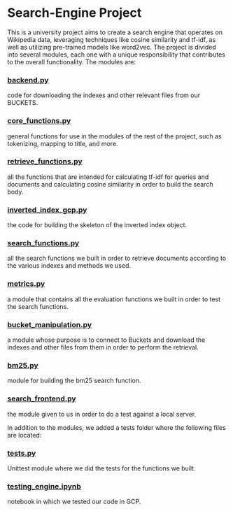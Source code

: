 # Search-Engine Project

This is a university project aims to create a search engine that operates on Wikipedia data, leveraging techniques like cosine similarity and tf-idf, as well as utilizing pre-trained models like word2vec.
The project is divided into several modules, each one with a unique responsibility that contributes to the overall functionality. The modules are:
###  <u>backend.py</u>
code for downloading the indexes and other relevant files from our BUCKETS.
###  <u>core_functions.py</u>
general functions for use in the modules of the rest of the project, such as tokenizing, mapping to title, and more.
###  <u>retrieve_functions.py</u>
all the functions that are intended for calculating tf-idf for queries and documents and calculating cosine similarity in order to build the search body.
###  <u>inverted_index_gcp.py</u>
the code for building the skeleton of the inverted index object.
###  <u>search_functions.py</u>
all the search functions we built in order to retrieve documents according to the various indexes and methods we used.
###  <u>metrics.py</u>
a module that contains all the evaluation functions we built in order to test the search functions.
###  <u>bucket_manipulation.py</u>
a module whose purpose is to connect to Buckets and download the indexes and other files from them in order to perform the retrieval.
###  <u>bm25.py</u>
module for building the bm25 search function.
###  <u>search_frontend.py</u>
the module given to us in order to do a test against a local server.


In addition to the modules, we added a tests folder where the following files are located:

### <u> tests.py</u>
Unittest module where we did the tests for the functions we built.
### <u> testing_engine.ipynb</u>
notebook in which we tested our code in GCP.
